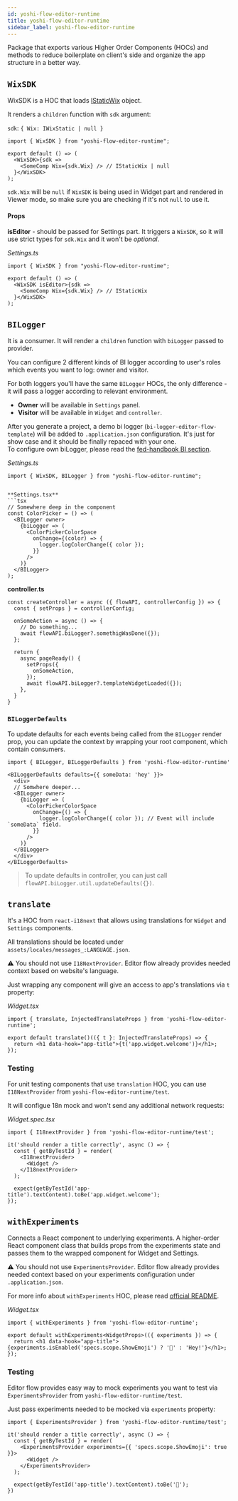 ```yaml
---
id: yoshi-flow-editor-runtime
title: yoshi-flow-editor-runtime
sidebar_label: yoshi-flow-editor-runtime
---
```


Package that exports various Higher Order Components (HOCs) and methods to reduce boilerplate on client's side and organize the app structure in a better way.

## `WixSDK`

WixSDK is a HOC that loads [IStaticWix](https://github.com/wix-private/fed-infra/blob/master/js-sdk-wrapper/src/types.ts) object.

It renders a `children` function with `sdk` argument:

`sdk`: `{ Wix: IWixStatic | null }`

```tsx
import { WixSDK } from "yoshi-flow-editor-runtime";

export default () => (
  <WixSDK>{sdk =>
    <SomeComp Wix={sdk.Wix} /> // IStaticWix | null
  }</WixSDK>
);
```

`sdk.Wix` will be `null` if `WixSDK` is being used in Widget part and rendered in Viewer mode, so make sure you are checking if it's not `null` to use it.

#### Props

**isEditor** - should be passed for Settings part. It triggers a `WixSDK`, so it will use strict types for `sdk.Wix` and it won't be _optional_.

_Settings.ts_

```tsx
import { WixSDK } from "yoshi-flow-editor-runtime";

export default () => (
  <WixSDK isEditor>{sdk =>
    <SomeComp Wix={sdk.Wix} /> // IStaticWix
  }</WixSDK>
);
```

## `BILogger`
It is a consumer. It will render a `children` function with `biLogger` passed to provider.

You can configure 2 different kinds of BI logger according to user's roles which events you want to log: owner and visitor.

For both loggers you'll have the same `BILogger` HOCs, the only difference - it will pass a logger according to relevant environment.

- **Owner** will be available in `Settings` panel.
- **Visitor** will be available in `Widget` and `controller`.

After you generate a project, a demo bi logger (`bi-logger-editor-flow-template`) will be added to `.application.json` configuration.
It's just for show case and it should be finally repaced with your one.  
To configure own biLogger, please read the [fed-handbook BI section](https://github.com/wix-private/fed-handbook/blob/master/BI.md#overview).

_Settings.ts_

```tsx
import { WixSDK, BILogger } from "yoshi-flow-editor-runtime";


**Settings.tsx**
```tsx
// Somewhere deep in the component
const ColorPicker = () => (
  <BILogger owner>
    {biLogger => (
      <ColorPickerColorSpace
        onChange={(color) => {
          logger.logColorChange({ color });
        }}
      />
    )}
  </BILogger>
);
```

**controller.ts**
```tsx
const createController = async ({ flowAPI, controllerConfig }) => {
  const { setProps } = controllerConfig;

  onSomeAction = async () => {
    // Do something...
    await flowAPI.biLogger?.somethigWasDone({});
  };

  return {
    async pageReady() {
      setProps({
        onSomeAction,
      });
      await flowAPI.biLogger?.templateWidgetLoaded({});
    },
  }
}
```

### `BILoggerDefaults`
To update defaults for each events being called from the `BILogger` render prop, you can update the context by wrapping your root component, 
which contain consumers.

```Settings.tsx
import { BILogger, BILoggerDefaults } from 'yoshi-flow-editor-runtime'

<BILoggerDefaults defaults={{ someData: 'hey' }}>
  <div>
  // Somwhere deeper...
  <BILogger owner>
    {biLogger => (
      <ColorPickerColorSpace
        onChange={() => {
          logger.logColorChange({ color }); // Event will include `someData` field.
        }}
      />
    )}
  </BILogger>
  </div>
</BILoggerDefaults>
```

> To update defaults in controller, you can just call `flowAPI.biLogger.util.updateDefaults({})`.

## `translate`
It's a HOC from `react-i18next` that allows using translations for `Widget` and `Settings` components.

All translations should be located under `assets/locales/messages_:LANGUAGE.json`.

⚠️ You should not use `I18NextProvider`. Editor flow already provides needed context based on website's language.

Just wrapping any component will give an access to app's translations via `t` property:

_Widget.tsx_
```tsx
import { translate, InjectedTranslateProps } from 'yoshi-flow-editor-runtime';

export default translate()(({ t }: InjectedTranslateProps) => {
  return <h1 data-hook="app-title">{t('app.widget.welcome')}</h1>;
});
```

### Testing
For unit testing components that use `translation` HOC, you can use `I18NextProvider` from `yoshi-flow-editor-runtime/test`.

It will configue 18n mock and won't send any additional network requests:

_Widget.spec.tsx_
```tsx
import { I18nextProvider } from 'yoshi-flow-editor-runtime/test';

it('should render a title correctly', async () => {
  const { getByTestId } = render(
    <I18nextProvider>
      <Widget />
    </I18nextProvider>
  );

  expect(getByTestId('app-title').textContent).toBe('app.widget.welcome');
});
```

## `withExperiments`
Connects a React component to underlying experiments.
A higher-order React component class that builds props from the experiments state and passes them to the wrapped component for Widget and Settings.

⚠️ You should not use `ExperimentsProvider`. Editor flow already provides needed context based on your experiments configuration under `.application.json`.

For more info about `withExperiments` HOC, please read [official README](https://github.com/wix-private/fed-infra/tree/master/experiments/wix-experiments-react#withexperimentscomponent).

_Widget.tsx_
```tsx
import { withExperiments } from 'yoshi-flow-editor-runtime';

export default withExperiments<WidgetProps>(({ experiments }) => {
  return <h1 data-hook="app-title">{experiments.isEnabled('specs.scope.ShowEmoji') ? '👋' : 'Hey!'}</h1>;
});
```

### Testing
Editor flow provides easy way to mock experiments you want to test via `ExperimentsProvider` from `yoshi-flow-editor-runtime/test`.

Just pass experiments needed to be mocked via `experiments` property:

```tsx
import { ExperimentsProvider } from 'yoshi-flow-editor-runtime/test';

it('should render a title correctly', async () => {
  const { getByTestId } = render(
    <ExperimentsProvider experiments={{ 'specs.scope.ShowEmoji': true }}>
      <Widget />
    </ExperimentsProvider>
  );

  expect(getByTestId('app-title').textContent).toBe('👋');
})
```